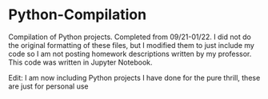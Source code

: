 # Python-Compilation
Compilation of Python projects. Completed from 09/21-01/22. I did not do the original formatting of these files, but I modified them to just include my code so I am not posting homework descriptions written by my professor. This code was written in Jupyter Notebook. 

Edit: I am now including Python projects I have done for the pure thrill, these are just for personal use
